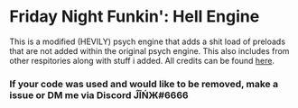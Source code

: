# Friday Night Funkin': Hell Engine
This is a modified (HEVILY) psych engine that adds a shit load of preloads that are not added within the original psych engine.
This also includes from other respitories along with stuff i added.
All credits can be found [here](https://github.com/JinxMoment/sc/blob/main/credits.txt).

### If your code was used and would like to be removed, make a issue or DM me via Discord ĴĨŃЖ#6666
